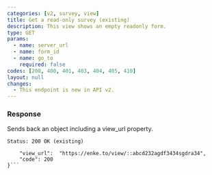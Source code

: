 ```yaml
---
categories: [v2, survey, view]
title: Get a read-only survey (existing)
description: This view shows an empty readonly form.
type: GET
params: 
  - name: server_url 
  - name: form_id
  - name: go_to
    required: false
codes: [200, 400, 401, 403, 404, 405, 410]
layout: null
changes: 
  - This endpoint is new in API v2.
---
```


### Response

Sends back an object including a view_url property.

```Status: 200 OK (existing)```
```{
    "view_url":  "https://enke.to/view/::abcd232agdf3434sgdra34",
    "code": 200
}```
